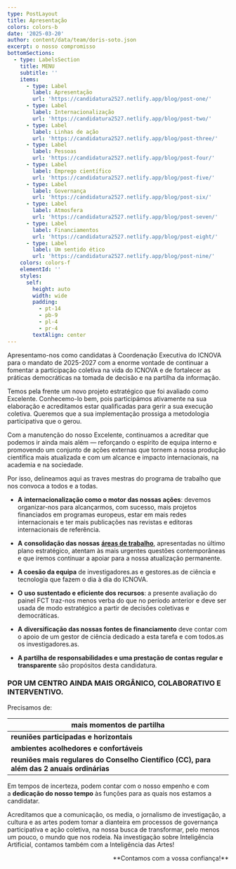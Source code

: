 ```yaml
---
type: PostLayout
title: Apresentação
colors: colors-b
date: '2025-03-20'
author: content/data/team/doris-soto.json
excerpt: o nosso compromisso
bottomSections:
  - type: LabelsSection
    title: MENU
    subtitle: ''
    items:
      - type: Label
        label: Apresentação
        url: 'https://candidatura2527.netlify.app/blog/post-one/'
      - type: Label
        label: Internacionalização
        url: 'https://candidatura2527.netlify.app/blog/post-two/'
      - type: Label
        label: Linhas de ação
        url: 'https://candidatura2527.netlify.app/blog/post-three/'
      - type: Label
        label: Pessoas
        url: 'https://candidatura2527.netlify.app/blog/post-four/'
      - type: Label
        label: Emprego científico
        url: 'https://candidatura2527.netlify.app/blog/post-five/'
      - type: Label
        label: Governança
        url: 'https://candidatura2527.netlify.app/blog/post-six/'
      - type: Label
        label: Atmosfera
        url: 'https://candidatura2527.netlify.app/blog/post-seven/'
      - type: Label
        label: Financiamentos
        url: 'https://candidatura2527.netlify.app/blog/post-eight/'
      - type: Label
        label: Um sentido ético
        url: 'https://candidatura2527.netlify.app/blog/post-nine/'
    colors: colors-f
    elementId: ''
    styles:
      self:
        height: auto
        width: wide
        padding:
          - pt-14
          - pb-9
          - pl-4
          - pr-4
        textAlign: center
---
```

Apresentamo-nos como candidatas à Coordenação Executiva do ICNOVA para o mandato de 2025-2027 com a enorme vontade de continuar a fomentar a participação coletiva na vida do ICNOVA e de fortalecer as práticas democráticas na tomada de decisão e na partilha da informação. 

Temos pela frente um novo projeto estratégico que foi avaliado como Excelente. Conhecemo-lo bem, pois participámos ativamente na sua elaboração e acreditamos estar qualificadas para gerir a sua execução coletiva. Queremos que a sua implementação prossiga a metodologia participativa que o gerou.

Com a manutenção do nosso Excelente, continuamos a acreditar que podemos ir ainda mais além — reforçando o espírito de equipa interno e promovendo um conjunto de ações externas que tornem a nossa produção científica mais atualizada e com um alcance e impacto internacionais, na academia e na sociedade.

Por isso, delineamos aqui as traves mestras do programa de trabalho que nos convoca a todos e a todas.

*   **A** **internacionalização como o motor das nossas ações**: devemos organizar-nos para alcançarmos, com sucesso, mais projetos financiados em programas europeus, estar em mais redes internacionais e ter mais publicações nas revistas e editoras internacionais de referência.

*   **A** **consolidação das nossas** [**áreas de trabalho**](https://candidatura.netlify.app/blog/post-four/), apresentadas no último plano estratégico, atentam às mais urgentes questões contemporâneas e que iremos continuar a apoiar para a nossa atualização permanente.

*   **A coesão da equipa** de investigadores.as e gestores.as de ciência e tecnologia que fazem o dia à dia do ICNOVA.

<!---->

*   **O** **uso sustentado e eficiente dos recursos**: a presente avaliação do painel FCT traz-nos menos verba do que no período anterior e deve ser usada de modo estratégico a partir de decisões coletivas e democráticas.

*   **A** **diversificação das nossas fontes de financiamento** deve contar com o apoio de um gestor de ciência dedicado a esta tarefa e com todos.as os investigadores.as.

*   **A partilha de responsabilidades e uma prestação de contas regular e transparente** são propósitos desta candidatura.

### **POR UM CENTRO AINDA MAIS ORGÂNICO, COLABORATIVO E INTERVENTIVO**.

Precisamos de:

| **mais momentos de partilha**                                                              |
| ------------------------------------------------------------------------------------------ |
| **reuniões participadas e horizontais**                                                    |
| **ambientes acolhedores e confortáveis**                                                   |
| **reuniões mais regulares do Conselho Científico (CC), para além das 2 anuais ordinárias** |

Em tempos de incerteza, podem contar com o nosso empenho e com a **dedicação do nosso tempo** às funções para as quais nos estamos a candidatar.

Acreditamos que a comunicação, os media, o jornalismo de investigação, a cultura e as artes podem tomar a dianteira em processos de governança participativa e ação coletiva, na nossa busca de transformar, pelo menos um pouco, o mundo que nos rodeia. Na investigação sobre Inteligência Artificial, contamos também com a Inteligência das Artes!

<div style="text-align: right">**Contamos com a vossa confiança!**</div>

